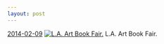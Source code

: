 ```yaml
---
layout: post
---
```


<p>
  <time><a href="/284">2014-02-09</a></time>
  <a href="/284"><img src="{{ site.assets_url }}/284-640.jpg" srcset="{{ site.assets_url }}/284-1280.jpg 1280w, {{ site.assets_url }}/284-960.jpg 960w, {{ site.assets_url }}/284-640.jpg 640w, {{ site.assets_url }}/284-320.jpg 320w" sizes="(min-width: 700px) 50vw, calc(100vw - 2rem)" alt="L.A. Art Book Fair." /></a>
  <span>L.A. Art Book Fair.</span>
</p>
